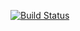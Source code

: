 [![Build Status](https://travis-ci.org/coderguider/ecommerce-mini-project.svg?branch=master)](https://travis-ci.org/coderguider/ecommerce-mini-project)